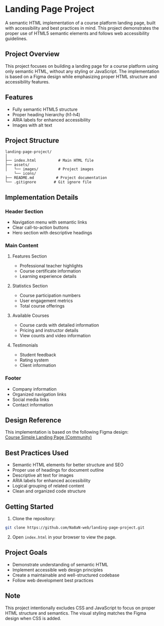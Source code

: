 # Landing Page Project

A semantic HTML implementation of a course platform landing page, built with accessibility and best practices in mind. This project demonstrates the proper use of HTML5 semantic elements and follows web accessibility guidelines.

## Project Overview

This project focuses on building a landing page for a course platform using only semantic HTML, without any styling or JavaScript. The implementation is based on a Figma design while emphasizing proper HTML structure and accessibility features.

## Features

- Fully semantic HTML5 structure
- Proper heading hierarchy (h1-h4)
- ARIA labels for enhanced accessibility
- Images with alt text

## Project Structure

```
landing-page-project/
│
├── index.html          # Main HTML file
├── assets/            
│   └── images/         # Project images
    └── icons/ 
├── README.md          # Project documentation
└── .gitignore        # Git ignore file
```

## Implementation Details

### Header Section
- Navigation menu with semantic links
- Clear call-to-action buttons
- Hero section with descriptive headings

### Main Content
1. Features Section
   - Professional teacher highlights
   - Course certificate information
   - Learning experience details

2. Statistics Section
   - Course participation numbers
   - User engagement metrics
   - Total course offerings

3. Available Courses
   - Course cards with detailed information
   - Pricing and instructor details
   - View counts and video information

4. Testimonials
   - Student feedback
   - Rating system
   - Client information

### Footer
- Company information
- Organized navigation links
- Social media links
- Contact information

## Design Reference

This implementation is based on the following Figma design:  
[Course Simple Landing Page (Community)](https://www.figma.com/design/sarGHxlHolWcQJEY7gJqgf/Course-Simple-landing-page-(Community)?node-id=5-2&t=GeeVh57ZV3f2R7Nq-0)

## Best Practices Used

- Semantic HTML elements for better structure and SEO
- Proper use of headings for document outline
- Descriptive alt text for images
- ARIA labels for enhanced accessibility
- Logical grouping of related content
- Clean and organized code structure

## Getting Started

1. Clone the repository:
```bash
git clone https://github.com/Na8aN-web/landing-page-project.git
```

2. Open `index.html` in your browser to view the page.

## Project Goals

- Demonstrate understanding of semantic HTML
- Implement accessible web design principles
- Create a maintainable and well-structured codebase
- Follow web development best practices

## Note

This project intentionally excludes CSS and JavaScript to focus on proper HTML structure and semantics. The visual styling matches the Figma design when CSS is added.